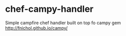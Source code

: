 chef-campy-handler
==================

Simple campfire chef handler built on top fo campy gem http://fnichol.github.io/campy/
